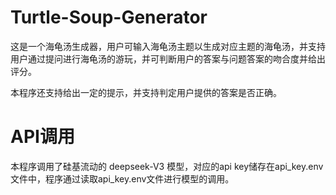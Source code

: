 # Turtle-Soup-Generator



这是一个海龟汤生成器，用户可输入海龟汤主题以生成对应主题的海龟汤，并支持用户通过提问进行海龟汤的游玩，并可判断用户的答案与问题答案的吻合度并给出评分。

本程序还支持给出一定的提示，并支持判定用户提供的答案是否正确。

# API调用

本程序调用了硅基流动的 deepseek-V3 模型，对应的api key储存在api_key.env文件中，程序通过读取api_key.env文件进行模型的调用。
